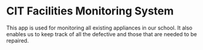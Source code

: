 # CIT Facilities Monitoring System

This app is used for monitoring all existing appliances in our school. It also enables us to keep track of all the defective and those that are needed to be repaired.



